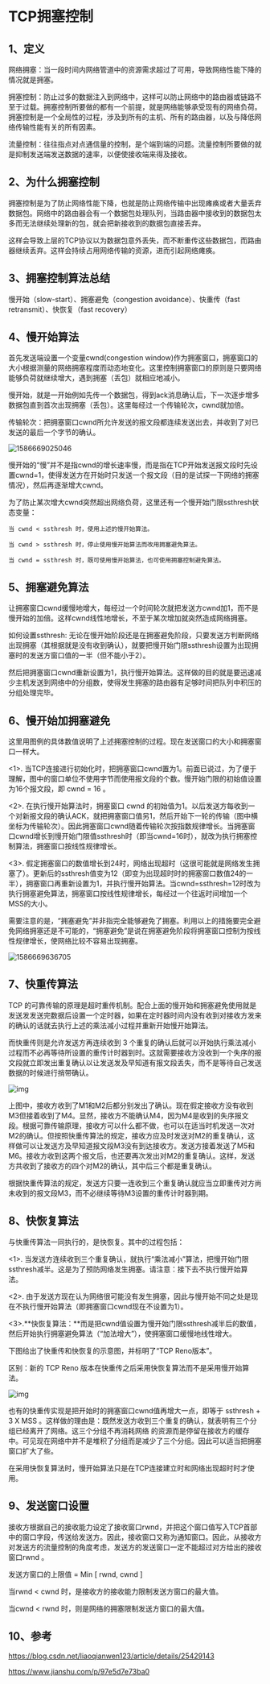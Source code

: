 # TCP拥塞控制

## 1、定义

网络拥塞：当一段时间内网络管道中的资源需求超过了可用，导致网络性能下降的情况就是拥塞。

拥塞控制：防止过多的数据注入到网络中，这样可以防止网络中的路由器或链路不至于过载。拥塞控制所要做的都有一个前提，就是网络能够承受现有的网络负荷。拥塞控制是一个全局性的过程，涉及到所有的主机、所有的路由器，以及与降低网络传输性能有关的所有因素。

流量控制：往往指点对点通信量的控制，是个端到端的问题。流量控制所要做的就是抑制发送端发送数据的速率，以便使接收端来得及接收。



## 2、为什么拥塞控制

拥塞控制是为了防止网络性能下降，也就是防止网络传输中出现瘫痪或者大量丢弃数据包。网络中的路由器会有一个数据包处理队列，当路由器中接收到的数据包太多而无法继续处理新的包，就会把新接收到的数据包直接丢弃。

这样会导致上层的TCP协议以为数据包意外丢失，而不断重传这些数据包，而路由器继续丢弃。这样会持续占用网络传输的资源，进而引起网络瘫痪。



## 3、拥塞控制算法总结

慢开始（slow-start）、拥塞避免（congestion avoidance）、快重传（fast retransmit）、快恢复（fast recovery）



## 4、慢开始算法

首先发送端设置一个变量cwnd(congestion window)作为拥塞窗口，拥塞窗口的大小根据测量的网络拥塞程度而动态地变化。这里控制拥塞窗口的原则是只要网络能够负荷就继续增大，遇到拥塞（丢包）就相应地减小。

慢开始，就是一开始例如先传一个数据包，得到ack消息确认后，下一次逐步增多数据包直到首次出现拥塞（丢包）。这里每经过一个传输轮次，cwnd就加倍。

传输轮次：把拥塞窗口cwnd所允许发送的报文段都连续发送出去，并收到了对已发送的最后一个字节的确认。

![1586669025046](C:\Users\wonde\AppData\Roaming\Typora\typora-user-images\1586669025046.png)

慢开始的“慢”并不是指cwnd的增长速率慢，而是指在TCP开始发送报文段时先设置cwnd=1，使得发送方在开始时只发送一个报文段（目的是试探一下网络的拥塞情况），然后再逐渐增大cwnd。

为了防止某次增大cwnd突然超出网络负荷，这里还有一个慢开始门限ssthresh状态变量：

    当 cwnd < ssthresh 时，使用上述的慢开始算法。
    
    当 cwnd > ssthresh 时，停止使用慢开始算法而改用拥塞避免算法。
    
    当 cwnd = ssthresh 时，既可使用慢开始算法，也可使用拥塞控制避免算法。


## 5、拥塞避免算法

让拥塞窗口cwnd缓慢地增大，每经过一个时间轮次就把发送方cwnd加1，而不是慢开始的加倍。这样cwnd线性地增长，不至于某次增加就突然造成网络拥塞。

如何设置ssthresh: 无论在慢开始阶段还是在拥塞避免阶段，只要发送方判断网络出现拥塞（其根据就是没有收到确认），就要把慢开始门限ssthresh设置为出现拥塞时的发送方窗口值的一半（但不能小于2）。

然后把拥塞窗口cwnd重新设置为1，执行慢开始算法。这样做的目的就是要迅速减少主机发送到网络中的分组数，使得发生拥塞的路由器有足够时间把队列中积压的分组处理完毕。



## 6、慢开始加拥塞避免

这里用图例的具体数值说明了上述拥塞控制的过程。现在发送窗口的大小和拥塞窗口一样大。

<1>. 当TCP连接进行初始化时，把拥塞窗口cwnd置为1。前面已说过，为了便于理解，图中的窗口单位不使用字节而使用报文段的个数。慢开始门限的初始值设置为16个报文段，即 cwnd = 16 。

<2>. 在执行慢开始算法时，拥塞窗口 cwnd 的初始值为1。以后发送方每收到一个对新报文段的确认ACK，就把拥塞窗口值另1，然后开始下一轮的传输（图中横坐标为传输轮次）。因此拥塞窗口cwnd随着传输轮次按指数规律增长。当拥塞窗口cwnd增长到慢开始门限值ssthresh时（即当cwnd=16时），就改为执行拥塞控制算法，拥塞窗口按线性规律增长。

<3>. 假定拥塞窗口的数值增长到24时，网络出现超时（这很可能就是网络发生拥塞了）。更新后的ssthresh值变为12（即变为出现超时时的拥塞窗口数值24的一半），拥塞窗口再重新设置为1，并执行慢开始算法。当cwnd=ssthresh=12时改为执行拥塞避免算法，拥塞窗口按线性规律增长，每经过一个往返时间增加一个MSS的大小。

需要注意的是，“拥塞避免”并非指完全能够避免了拥塞。利用以上的措施要完全避免网络拥塞还是不可能的，“拥塞避免”是说在拥塞避免阶段将拥塞窗口控制为按线性规律增长，使网络比较不容易出现拥塞。

![1586669636705](C:\Users\wonde\AppData\Roaming\Typora\typora-user-images\1586669636705.png)

## 7、快重传算法

TCP 的可靠传输的原理是超时重传机制。配合上面的慢开始和拥塞避免使用就是发送发发送完数据后设置一个定时器，如果在定时器时间内没有收到对接收方发来的确认的话就去执行上述的乘法减小过程并重新开始慢开始算法。

而快重传则是允许发送方再连续收到 3 个重复的确认后就可以开始执行乘法减小过程而不必再等待所设置的重传计时器到时。这就需要接收方没收到一个失序的报文段就立即发出重复确认以让发送发及早知道有报文段丢失，而不是等待自己发送数据的时候进行捎带确认。

![img](https://img-blog.csdn.net/20140509221032109?watermark/2/text/aHR0cDovL2Jsb2cuY3Nkbi5uZXQveWVjaGFvZGVjaHVudGlhbg==/font/5a6L5L2T/fontsize/400/fill/I0JBQkFCMA==/dissolve/70/gravity/SouthEast)

上图中，接收方收到了M1和M2后都分别发出了确认。现在假定接收方没有收到M3但接着收到了M4。显然，接收方不能确认M4，因为M4是收到的失序报文段。根据可靠传输原理，接收方可以什么都不做，也可以在适当时机发送一次对M2的确认。但按照快重传算法的规定，接收方应及时发送对M2的重复确认，这样做可以让发送方及早知道报文段M3没有到达接收方。发送方接着发送了M5和M6。接收方收到这两个报文后，也还要再次发出对M2的重复确认。这样，发送方共收到了接收方的四个对M2的确认，其中后三个都是重复确认。

根据快重传算法的规定，发送方只要一连收到三个重复确认就应当立即重传对方尚未收到的报文段M3，而不必继续等待M3设置的重传计时器到期。

## 8、快恢复算法

与快重传算法一同执行的，是快恢复。其中的过程包括：

<1>. 当发送方连续收到三个重复确认，就执行“乘法减小”算法，把慢开始门限ssthresh减半。这是为了预防网络发生拥塞。请注意：接下去不执行慢开始算法。

<2>. 由于发送方现在认为网络很可能没有发生拥塞，因此与慢开始不同之处是现在不执行慢开始算法（即拥塞窗口cwnd现在不设置为1）。

<3>.**快恢复算法：**而是把cwnd值设置为慢开始门限ssthresh减半后的数值，然后开始执行拥塞避免算法（“加法增大”），使拥塞窗口缓慢地线性增大。

下图给出了快重传和快恢复的示意图，并标明了“TCP Reno版本”。

区别：新的 TCP Reno 版本在快重传之后采用快恢复算法而不是采用慢开始算法。

![img](https://img-blog.csdn.net/20140509221048265?watermark/2/text/aHR0cDovL2Jsb2cuY3Nkbi5uZXQveWVjaGFvZGVjaHVudGlhbg==/font/5a6L5L2T/fontsize/400/fill/I0JBQkFCMA==/dissolve/70/gravity/SouthEast)

也有的快重传实现是把开始时的拥塞窗口cwnd值再增大一点，即等于 ssthresh + 3 X MSS 。这样做的理由是：既然发送方收到三个重复的确认，就表明有三个分组已经离开了网络。这三个分组不再消耗网络 的资源而是停留在接收方的缓存中。可见现在网络中并不是堆积了分组而是减少了三个分组。因此可以适当把拥塞窗口扩大了些。

在采用快恢复算法时，慢开始算法只是在TCP连接建立时和网络出现超时时才使用。



## 9、发送窗口设置

接收方根据自己的接收能力设定了接收窗口rwnd，并把这个窗口值写入TCP首部中的窗口字段，传送给发送方。因此，接收窗口又称为通知窗口。因此，从接收方对发送方的流量控制的角度考虑，发送方的发送窗口一定不能超过对方给出的接收窗口rwnd 。

发送方窗口的上限值 = Min [ rwnd, cwnd ]

当rwnd < cwnd 时，是接收方的接收能力限制发送方窗口的最大值。

当cwnd < rwnd 时，则是网络的拥塞限制发送方窗口的最大值。



## 10、参考

https://blog.csdn.net/liaoqianwen123/article/details/25429143

https://www.jianshu.com/p/97e5d7e73ba0